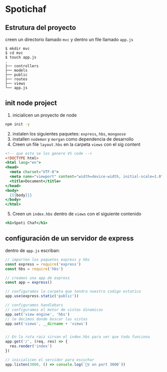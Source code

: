 # Spotichaf

## Estrutura del proyecto

creen un directorio llamado `mvc` y dentro un file llamado `app.js` 

```
$ mkdir mvc
$ cd mvc
$ touch app.js
.
├── controllers
├── models
├── public
├── routes
├── views
└── app.js
```
















## init node project

1. inicialicen un proyecto de node 

```sh
npm init -y
```
2. instalen los siguientes paquetes: `express`,  `hbs`, `mongoose`
3. installen `nodemon` y `morgan` como dependencia de desarrollo 
4. Creen un file `layout.hbs` en la carpeta `views` con el sig content

```hbs
<!-- que esto se los genere VS code -->
<!DOCTYPE html>
<html lang="en">
<head>
  <meta charset="UTF-8">
  <meta name="viewport" content="width=device-width, initial-scale=1.0">
  <title>Document</title>
</head>
<body>
  {{{body}}}
</body>
</html>
```

5. Creen un `index.hbs` dentro de `views` con el siguiente contenido

```hbs
<h1>Spoti Chaf</h1>
```




## configuración de un servidor de express

dentro de `app.js` escriban:

```js
// importen los paquetes express y hbs
const express = require('express')
const hbs = require('hbs')

// creamos una app de express
const app = express()

// configuramos la carpeta que tendra nuestro codigo estatico
app.use(express.static('public'))

// configuramos handlebars
// configuramos el motor de vistas dinamicas
app.set('view engine', 'hbs')
// le decimos donde buscar las vistas
app.set('views', __dirname + 'views')


// En la ruta raiz sirvan el index.hbs para ver que todo funciona
app.get('/', (req, res) => {
  res.render('index')
})

// inicialicen el servidor para escuchar
app.listen(3000, () => console.log(`🏃‍♀️ on port 3000`))
```
